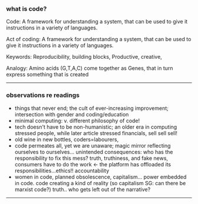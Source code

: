### what is code?

Code: A framework for understanding a system, that can be used to give it instructions in a variety of languages.

Act of coding: A framework for understanding a system, that can be used to give it instructions in a variety of languages.

Keywords: Reproducibility, building blocks, Productive, creative, 

Analogy: Amino acids (G,T,A,C) come together as Genes, that in turn express something that is created

-----

### observations re readings

- things that never end; the cult of ever-increasing improvement; intersection with gender and coding/education
- minimal computing: v. different philosophy of code!
- tech doesn't have to be non-humanistic; an older era in computing stressed people, while later article stressed financials, sell sell sell!
- old wine in new bottles, coders=labourers, 
- code permeates all, yet we are unaware; magic mirror reflecting ourselves to ourselves... unintended consequences: who has the responsibility to fix this mess? truth, truthiness, and fake news, consumers have to do the work <- the platform has offloaded its responsibilities...ethics!! accountability
- women in code, planned obsolescence, capitalism... power embedded in code. code creating a kind of reality (so capitalism SG: can there be marxist code?) truth.. who gets left out of the narrative?

----
